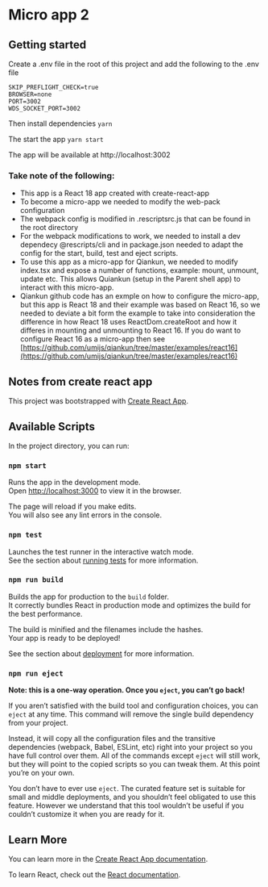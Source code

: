 # Micro app 2

## Getting started

Create a .env file in the root of this project and add the following to the .env file

```
SKIP_PREFLIGHT_CHECK=true
BROWSER=none
PORT=3002
WDS_SOCKET_PORT=3002

```

Then install dependencies `yarn`

The start the app `yarn start`

The app will be available at http://localhost:3002

### Take note of the following:

- This app is a React 18 app created with create-react-app
- To become a micro-app we needed to modify the web-pack configuration
- The webpack config is modified in .rescriptsrc.js that can be found in the root directory
- For the webpack modifications to work, we needed to install a dev dependecy @rescripts/cli and in package.json needed to adapt the config for the start, build, test and eject scripts.
- To use this app as a micro-app for Qiankun, we needed to modify index.tsx and expose a number of functions, example: mount, unmount, update etc. This allows Quiankun (setup in the Parent shell app) to interact with this micro-app.
- Qiankun github code has an exmple on how to configure the micro-app, but this app is React 18 and their example was based on React 16, so we needed to deviate a bit form the example to take into consideration the difference in how React 18 uses ReactDom.createRoot and how it differes in mounting and unmounting to React 16. If you do want to configure React 16 as a micro-app then see [https://github.com/umijs/qiankun/tree/master/examples/react16](https://github.com/umijs/qiankun/tree/master/examples/react16)


## Notes from create react app

This project was bootstrapped with [Create React App](https://github.com/facebook/create-react-app).

## Available Scripts

In the project directory, you can run:

### `npm start`

Runs the app in the development mode.\
Open [http://localhost:3000](http://localhost:3000) to view it in the browser.

The page will reload if you make edits.\
You will also see any lint errors in the console.

### `npm test`

Launches the test runner in the interactive watch mode.\
See the section about [running tests](https://facebook.github.io/create-react-app/docs/running-tests) for more information.

### `npm run build`

Builds the app for production to the `build` folder.\
It correctly bundles React in production mode and optimizes the build for the best performance.

The build is minified and the filenames include the hashes.\
Your app is ready to be deployed!

See the section about [deployment](https://facebook.github.io/create-react-app/docs/deployment) for more information.

### `npm run eject`

**Note: this is a one-way operation. Once you `eject`, you can’t go back!**

If you aren’t satisfied with the build tool and configuration choices, you can `eject` at any time. This command will remove the single build dependency from your project.

Instead, it will copy all the configuration files and the transitive dependencies (webpack, Babel, ESLint, etc) right into your project so you have full control over them. All of the commands except `eject` will still work, but they will point to the copied scripts so you can tweak them. At this point you’re on your own.

You don’t have to ever use `eject`. The curated feature set is suitable for small and middle deployments, and you shouldn’t feel obligated to use this feature. However we understand that this tool wouldn’t be useful if you couldn’t customize it when you are ready for it.

## Learn More

You can learn more in the [Create React App documentation](https://facebook.github.io/create-react-app/docs/getting-started).

To learn React, check out the [React documentation](https://reactjs.org/).
